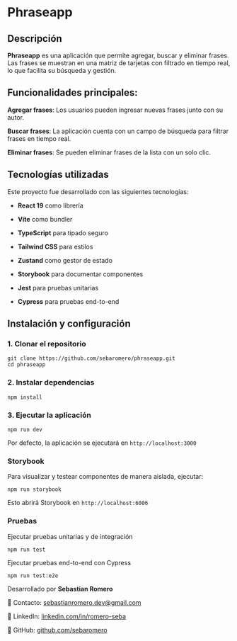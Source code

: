 # Phraseapp

## Descripción

**Phraseapp** es una aplicación que permite agregar, buscar y eliminar frases. Las frases se muestran en una matriz de tarjetas con filtrado en tiempo real, lo que facilita su búsqueda y gestión.

## Funcionalidades principales:

**Agregar frases**: Los usuarios pueden ingresar nuevas frases junto con su autor.

**Buscar frases**: La aplicación cuenta con un campo de búsqueda para filtrar frases en tiempo real.

**Eliminar frases**: Se pueden eliminar frases de la lista con un solo clic.

## Tecnologías utilizadas

Este proyecto fue desarrollado con las siguientes tecnologías:

- **React 19** como librería

- **Vite** como bundler

- **TypeScript** para tipado seguro

- **Tailwind CSS** para estilos

- **Zustand** como gestor de estado

- **Storybook** para documentar componentes

- **Jest** para pruebas unitarias

- **Cypress** para pruebas end-to-end

## Instalación y configuración

### 1. Clonar el repositorio

```
git clone https://github.com/sebaromero/phraseapp.git
cd phraseapp
```

### 2. Instalar dependencias

```
npm install
```

### 3. Ejecutar la aplicación

```
npm run dev
```

Por defecto, la aplicación se ejecutará en `http://localhost:3000`

### Storybook

Para visualizar y testear componentes de manera aislada, ejecutar:

```
npm run storybook
```

Esto abrirá Storybook en `http://localhost:6006`

### Pruebas

Ejecutar pruebas unitarias y de integración

```
npm run test
```

Ejecutar pruebas end-to-end con Cypress

```
npm run test:e2e
```

Desarrollado por **Sebastian Romero**

📧 Contacto: [sebastianromero.dev@gmail.com](mailto:[sebastianromero.dev@gmail.com)

💼 LinkedIn: [linkedin.com/in/romero-seba](linkedin.com/in/romero-seba)

🐙 GitHub: [github.com/sebaromero](github.com/sebaromero)
